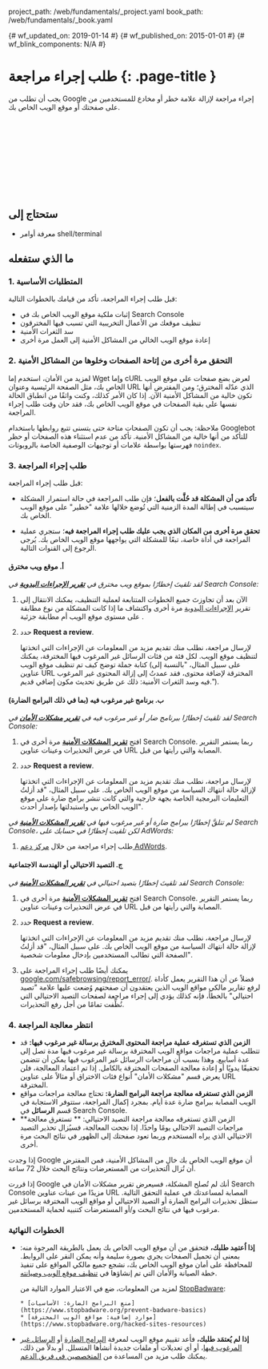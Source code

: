 project_path: /web/fundamentals/_project.yaml
book_path: /web/fundamentals/_book.yaml

{# wf_updated_on: 2019-01-14 #}
{# wf_published_on: 2015-01-01 #}
{# wf_blink_components: N/A #}

# طلب إجراء مراجعة {: .page-title }

يجب أن تطلب من Google إجراء مراجعة لإزالة علامة
خطر أو مخادع للمستخدمين من على صفحتك أو موقع الويب الخاص بك.

<div class="video-wrapper">
  <iframe class="devsite-embedded-youtube-video" data-video-id="lc3UjnDcMxo"
          data-autohide="1" data-showinfo="0" frameborder="0" allowfullscreen>
  </iframe>
</div>

## ستحتاج إلى

*   معرفة أوامر shell/terminal

## ما الذي ستفعله

### 1. المتطلبات الأساسية

قبل طلب إجراء المراجعة، تأكد من قيامك بالخطوات التالية:

* إثبات ملكية موقع الويب الخاص بك في Search Console
* تنظيف موقعك من الأعمال التخريبية التي تسبب فيها المخترقون
* سد الثغرات الأمنية
* إعادة موقع الويب الخالي من المشاكل الأمنية إلى العمل مرة أخرى

### 2. التحقق مرة أخرى من إتاحة الصفحات وخلوها من المشاكل الأمنية

لمزيد من الأمان، استخدم إما Wget وإما cURL لعرض بضع صفحات على موقع الويب الخاص بك، مثل
الصفحة الرئيسية وعنوان URL الذي عدّله المخترق؛ ومن المفترض أنها تكون خالية من المشاكل الأمنية الآن. إذا كان الأمر كذلك،
وكنت واثقًا من انطباق الحالة نفسها على بقية الصفحات في موقع الويب الخاص بك،
فقد حان وقت طلب إجراء المراجعة.

ملاحظة: يجب أن تكون الصفحات متاحة حتى يتسنى تتبع روابطها باستخدام Googlebot للتأكد من أنها
خالية من المشاكل الأمنية. تأكد من عدم استثناء هذه الصفحات أو حظر
فهرستها بواسطة علامات أو توجيهات الوصفية الخاصة بالروبوتات `noindex`.

### 3. طلب إجراء المراجعة

قبل طلب إجراء المراجعة:

* **تأكد من أن المشكلة قد حُلَّت بالفعل**؛
فإن طلب المراجعة في حالة استمرار المشكلة سيتسبب في إطالة المدة
الزمنية التي تُوضع خلالها علامة "خطير" على موقع الويب الخاص بك.

* **تحقق مرة أخرى من المكان الذي يجب عليك طلب إجراء المراجعة فيه**؛ ستجري عملية المراجعة
في أداة خاصة، تبعًا للمشكلة التي يواجهها موقع الويب الخاص بك.
يُرجى الرجوع إلى القنوات التالية.


#### أ. موقع ويب مخترق

*لقد تلقيتَ إخطارًا بموقع ويب مخترق في
[**تقرير الإجراءات اليدوية**](https://search.google.com/search-console/manual-actions)
في Search Console:*

1. الآن بعد أن تجاوزتَ جميع الخطوات المتتابعة لعملية التنظيف،
 يمكنك الانتقال إلى تقرير [الإجراءات اليدوية](https://search.google.com/search-console/manual-actions)
 مرة أخرى واكتشاف ما إذا كانت المشكلة من نوع مطابقة على مستوى موقع الويب أم مطابقة جزئية
.
2. حدد **Request a review**.

    لإرسال مراجعة، نطلب منك تقديم مزيد من المعلومات عن
 الإجراءات التي اتخذتها لتنظيف موقع الويب. لكل فئة من فئات الرسائل غير المرغوب فيها المخترقة، يمكنك كتابة
 جملة توضح كيف تم تنظيف موقع الويب (على سبيل المثال، "بالنسبة إلى
 عناوين URL المخترقة لإضافة محتوى، فقد عمدتُ إلى إزالة المحتوى غير المرغوب فيه وسد
 الثغرات الأمنية: ذلك عن طريق تحديث مكون إضافي قديم.").


#### ب. برنامج غير مرغوب فيه (بما في ذلك البرامج الضارة)

*لقد تلقيتَ إخطارًا ببرنامج ضار أو غير مرغوب فيه في
[**تقرير مشكلات الأمان**](https://www.google.com/webmasters/tools/security-issues)
في Search Console:*

1. افتح
  [**تقرير المشكلات الأمنية**](https://www.google.com/webmasters/tools/security-issues)
 مرة أخرى في Search Console. ربما يستمر التقرير في عرض التحذيرات وعينات
 عناوين URL المصابة والتي رأيتها من قبل.
2. حدد **Request a review**.

    لإرسال مراجعة، نطلب منك تقديم مزيد من المعلومات عن
 الإجراءات التي اتخذتها لإزالة حالة انتهاك السياسة من موقع الويب الخاص بك. على سبيل المثال،
 "قد أزلتُ التعليمات البرمجية الخاصة بجهة خارجية والتي كانت تنشر برامج ضارة على
 موقع الويب الخاص بي واستبدلتها بإصدار أحدث".


*لم تتلقَّ إخطارًا ببرامج ضارة أو غير مرغوب فيها في
[**تقرير المشكلات الأمنية**](https://www.google.com/webmasters/tools/security-issues)
في Search Console، لكن تلقيت إخطارًا في حسابك على AdWords:*

1. طلب إجراء مراجعة من خلال
 [مركز دعم AdWords](https://support.google.com/adwords/contact/site_policy).


#### ج. التصيد الاحتيالي أو الهندسة الاجتماعية

*لقد تلقيتَ إخطارًا بتصيد احتيالي في
[**تقرير المشكلات الأمنية**](https://www.google.com/webmasters/tools/security-issues)
في Search Console:*

1. افتح
  [**تقرير المشكلات الأمنية**](https://www.google.com/webmasters/tools/security-issues)
 مرة أخرى في Search Console. ربما يستمر التقرير في عرض التحذيرات وعينات
 عناوين URL المصابة والتي رأيتها من قبل.
2. حدد **Request a review**.

    لإرسال مراجعة، نطلب منك تقديم مزيد من المعلومات عن
 الإجراءات التي اتخذتها لإزالة حالة انتهاك السياسة من موقع الويب الخاص بك. على سبيل المثال،
 "قد أزلتُ الصفحة التي تطالب المستخدمين بإدخال معلومات شخصية".

3. يمكنك أيضًا طلب إجراء المراجعة على
 [google.com/safebrowsing/report_error/](https://www.google.com/safebrowsing/report_error/).
  فضلاً عن أن هذا التقرير يعمل كأداة لرفع تقارير مالكي مواقع الويب الذين يعتقدون أن صفحتهم
 وُضعت عليها علامة "تصيد احتيالي" بالخطأ، فإنه كذلك يؤدي إلى إجراء مراجعة
 لصفحات التصيد الاحتيالي التي نُظِّفت تمامًا من أجل رفع التحذيرات.

### 4. انتظر معالجة المراجعة

* **الزمن الذي تستغرقه عملية مراجعة المحتوى المخترق برسالة غير مرغوب فيها:** قد تتطلب عملية مراجعات مواقع الويب المخترقة
 برسالة غير مرغوب فيها مدة تصل إلى عدة أسابيع. وهذا بسبب أن مراجعات الرسائل غير المرغوب فيها
 يمكن أن تتضمن تحقيقًا يدويًا أو إعادة معالجة
 الصفحات المخترقة بالكامل. إذا تم اعتماد المعالجة، فلن يعرض قسم "مشكلات الأمان"
 أنواع فئات الاختراق أو مثالاً على عناوين URL المخترقة.
* **الزمن الذي تستغرقه معالجة مراجعة البرامج الضارة:** تحتاج معالجة مراجعات مواقع الويب المصابة
 ببرامج ضارة عدة أيام. بمجرد إكمال المراجعة، ستتوفر
 الاستجابة في قسم **الرسائل** في Search Console.
* **الزمن الذي تستغرقه معالجة مراجعة التصيد الاحتيالي: ** تستغرق معالجة مراجعات التصيد الاحتالي
 يومًا واحدًا. إذا نجحت المعالجة، فسيُزال تحذير التصيد الاحتيالي الذي يراه المستخدم
 وربما تعود صفحتك إلى الظهور في نتائج البحث مرة أخرى.

إذا وجدت Google أن موقع الويب الخاص بك خالٍ من المشاكل الأمنية، فمن المفترض أن تُزال التحذيرات من المستعرضات
ونتائج البحث خلال 72 ساعة.

إذا قررت Google أنك لم تُصلح المشكلة، فسيعرض تقرير مشكلات
الأمان في Search Console مزيدًا من عينات عناوين
URL المصابة لمساعدتك في عملية التحقق التالية. ستظل تحذيرات البرامج الضارة أو التصيد الاحتيالي أو مواقع الويب المخترقة
برسائل غير مرغوب فيها في نتائج البحث و/أو المستعرضات
كتنبيه لحماية المستخدمين.

### الخطوات النهائية

* **إذا اُعتمِد طلبك،** فتحقق من أن موقع الويب الخاص بك يعمل بالطريقة المرجوة منه:
  بمعنى أن تحميل الصفحات يجري بصورة سليمة وأنه يمكن النقر على الروابط. للمحافظة على أمان موقع الويب الخاص بك،
 نشجع جميع مالكي المواقع على تنفيذ خطة الصيانة والأمان
 التي تم إنشاؤها في [تنظيف موقع الويب وصيانته](clean_site).

    لمزيد من المعلومات، ضع في الاعتبار الموارد التالية من
 [StopBadware](https://www.stopbadware.org):

      * [منع البرامج الضارة: الأساسيات](https://www.stopbadware.org/prevent-badware-basics)
      * [موارد إضافية: مواقع الويب المخترقة](https://www.stopbadware.org/hacked-sites-resources)

* **إذا لم يُعتمَد طلبك،** فأعد تقييم موقع الويب لمعرفة
 [البرامج الضارة](hacked_with_malware) أو [الرسائل غير المرغوب فيها](hacked_with_spam)، أو أي
 تعديلات أو ملفات جديدة أنشأها المتسلل. أو بدلاً من ذلك، يمكنك
 طلب مزيد من المساعدة من
 [المتخصصين في فريق الدعم](support_team).
